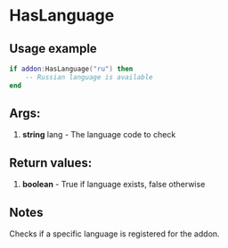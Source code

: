 # HasLanguage

## Usage example
```lua
if addon:HasLanguage("ru") then
    -- Russian language is available
end
```

## Args:
1. **string** lang - The language code to check

## Return values:
1. **boolean** - True if language exists, false otherwise

## Notes
Checks if a specific language is registered for the addon.
